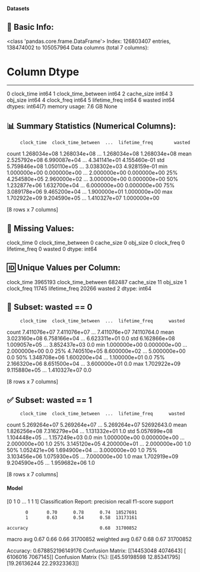 #### Datasets

🧾 Basic Info:
------------------------------------------------------------
<class 'pandas.core.frame.DataFrame'>
Index: 126803407 entries, 138474002 to 105057964
Data columns (total 7 columns):
 #   Column              Dtype
---  ------              -----
 0   clock_time          int64
 1   clock_time_between  int64
 2   cache_size          int64
 3   obj_size            int64
 4   clock_freq          int64
 5   lifetime_freq       int64
 6   wasted              int64
dtypes: int64(7)
memory usage: 7.6 GB
None

📊 Summary Statistics (Numerical Columns):
------------------------------------------------------------
         clock_time  clock_time_between  ...  lifetime_freq        wasted
count  1.268034e+08        1.268034e+08  ...   1.268034e+08  1.268034e+08
mean   2.525792e+08        6.990087e+04  ...   4.341141e+01  4.155460e-01
std    5.759846e+08        1.050110e+05  ...   3.038302e+03  4.928159e-01
min    1.000000e+00        0.000000e+00  ...   2.000000e+00  0.000000e+00
25%    4.254580e+05        2.960000e+02  ...   3.000000e+00  0.000000e+00
50%    1.232877e+06        1.632700e+04  ...   6.000000e+00  0.000000e+00
75%    3.089178e+06        9.465200e+04  ...   1.900000e+01  1.000000e+00
max    1.702922e+09        9.204590e+05  ...   1.410327e+07  1.000000e+00

[8 rows x 7 columns]

📌 Missing Values:
------------------------------------------------------------
clock_time            0
clock_time_between    0
cache_size            0
obj_size              0
clock_freq            0
lifetime_freq         0
wasted                0
dtype: int64

🆔 Unique Values per Column:
------------------------------------------------------------
clock_time            3965193
clock_time_between     682487
cache_size                 11
obj_size                    1
clock_freq              11745
lifetime_freq           20266
wasted                      2
dtype: int64

🚫 Subset: wasted == 0
------------------------------------------------------------
         clock_time  clock_time_between  ...  lifetime_freq      wasted
count  7.411076e+07        7.411076e+07  ...   7.411076e+07  74110764.0
mean   3.023160e+08        6.758166e+04  ...   6.623311e+01         0.0
std    6.162866e+08        1.009057e+05  ...   3.852437e+03         0.0
min    1.000000e+00        0.000000e+00  ...   2.000000e+00         0.0
25%    4.740510e+05        8.600000e+02  ...   5.000000e+00         0.0
50%    1.348708e+06        1.600200e+04  ...   1.100000e+01         0.0
75%    2.166320e+06        8.651500e+04  ...   3.600000e+01         0.0
max    1.702922e+09        9.115880e+05  ...   1.410327e+07         0.0

[8 rows x 7 columns]

✅ Subset: wasted == 1
------------------------------------------------------------
         clock_time  clock_time_between  ...  lifetime_freq      wasted
count  5.269264e+07        5.269264e+07  ...   5.269264e+07  52692643.0
mean   1.826256e+08        7.316279e+04  ...   1.131332e+01         1.0
std    5.057699e+08        1.104448e+05  ...   1.157249e+03         0.0
min    1.000000e+00        0.000000e+00  ...   2.000000e+00         1.0
25%    3.145120e+05        4.200000e+01  ...   2.000000e+00         1.0
50%    1.052421e+06        1.694900e+04  ...   3.000000e+00         1.0
75%    3.103456e+06        1.075930e+05  ...   7.000000e+00         1.0
max    1.702919e+09        9.204590e+05  ...   1.959682e+06         1.0

[8 rows x 7 columns]
#### Model
[0 1 0 ... 1 1 1]
Classification Report:
              precision    recall  f1-score   support

           0       0.70      0.78      0.74  18527691
           1       0.63      0.54      0.58  13173161

    accuracy                           0.68  31700852
   macro avg       0.67      0.66      0.66  31700852
weighted avg       0.67      0.68      0.67  31700852

Accuracy: 0.678852196149176
Confusion Matrix:
[[14453048  4074643]
 [ 6106016  7067145]]
Confusion Matrix (%):
[[45.59198598 12.85341795]
 [19.26136244 22.29323363]]
